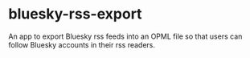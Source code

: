 # bluesky-rss-export
An app to export Bluesky rss feeds into an OPML file so that users can follow Bluesky accounts in their rss readers.
